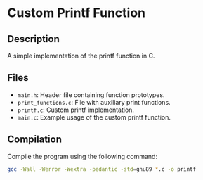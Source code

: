 # Custom Printf Function

## Description

A simple implementation of the printf function in C.

## Files

- `main.h`: Header file containing function prototypes.
- `print_functions.c`: File with auxiliary print functions.
- `printf.c`: Custom printf implementation.
- `main.c`: Example usage of the custom printf function.

## Compilation

Compile the program using the following command:

```bash
gcc -Wall -Werror -Wextra -pedantic -std=gnu89 *.c -o printf

